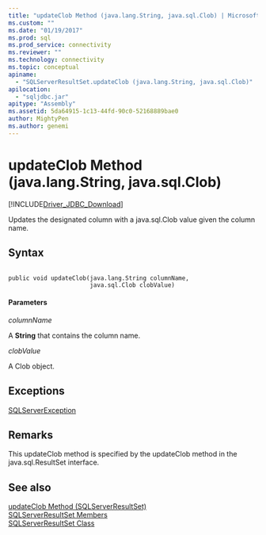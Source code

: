 ```yaml
---
title: "updateClob Method (java.lang.String, java.sql.Clob) | Microsoft Docs"
ms.custom: ""
ms.date: "01/19/2017"
ms.prod: sql
ms.prod_service: connectivity
ms.reviewer: ""
ms.technology: connectivity
ms.topic: conceptual
apiname: 
  - "SQLServerResultSet.updateClob (java.lang.String, java.sql.Clob)"
apilocation: 
  - "sqljdbc.jar"
apitype: "Assembly"
ms.assetid: 5da64915-1c13-44fd-90c0-52168889bae0
author: MightyPen
ms.author: genemi
---
```

# updateClob Method (java.lang.String, java.sql.Clob)
[!INCLUDE[Driver_JDBC_Download](../../../includes/driver_jdbc_download.md)]

  Updates the designated column with a java.sql.Clob value given the column name.  
  
## Syntax  
  
```  
  
public void updateClob(java.lang.String columnName,  
                       java.sql.Clob clobValue)  
```  
  
#### Parameters  
 *columnName*  
  
 A **String** that contains the column name.  
  
 *clobValue*  
  
 A Clob object.  
  
## Exceptions  
 [SQLServerException](../../../connect/jdbc/reference/sqlserverexception-class.md)  
  
## Remarks  
 This updateClob method is specified by the updateClob method in the java.sql.ResultSet interface.  
  
## See also  
 [updateClob Method &#40;SQLServerResultSet&#41;](../../../connect/jdbc/reference/updateclob-method-sqlserverresultset.md)   
 [SQLServerResultSet Members](../../../connect/jdbc/reference/sqlserverresultset-members.md)   
 [SQLServerResultSet Class](../../../connect/jdbc/reference/sqlserverresultset-class.md)  
  
  
